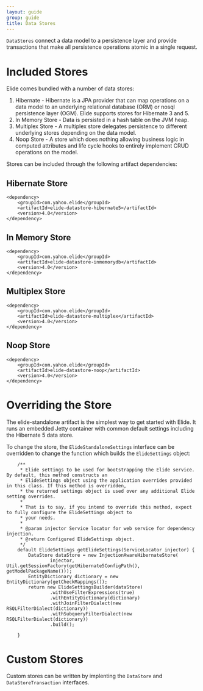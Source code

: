 ```yaml
---
layout: guide
group: guide
title: Data Stores
---
```


`DataStores` connect a data model to a persistence layer and provide transactions that make all persistence operations
atomic in a single request.  

# Included Stores

Elide comes bundled with a number of data stores:   
1. Hibernate - Hibernate is a JPA provider that can map operations on a data model to an underlying relational database (ORM) or nosql persistence layer (OGM).  Elide supports stores for Hibernate 3 and 5.
3. In Memory Store - Data is persisted in a hash table on the JVM heap.
4. Multiplex Store - A multiplex store delegates persistence to different underlying stores depending on the data model.
5. Noop Store - A store which does nothing allowing business logic in computed attributes and life cycle hooks to 
entirely implement CRUD operations on the model.

Stores can be included through the following artifact dependencies:

## Hibernate Store

```
<dependency>
    <groupId>com.yahoo.elide</groupId>
    <artifactId>elide-datastore-hibernate5</artifactId>
    <version>4.0</version>
</dependency>
```

## In Memory Store

```
<dependency>
    <groupId>com.yahoo.elide</groupId>
    <artifactId>elide-datastore-inmemorydb</artifactId>
    <version>4.0</version>
</dependency>
```

## Multiplex Store

```
<dependency>
    <groupId>com.yahoo.elide</groupId>
    <artifactId>elide-datastore-multiplex</artifactId>
    <version>4.0</version>
</dependency>
```

## Noop Store

```
<dependency>
    <groupId>com.yahoo.elide</groupId>
    <artifactId>elide-datastore-noop</artifactId>
    <version>4.0</version>
</dependency>
```

# Overriding the Store

The elide-standalone artifact is the simplest way to get started with Elide.  It runs an embedded Jetty container with
common default settings including the Hibernate 5 data store.

To change the store, the `ElideStandaloneSettings` interface can be overridden to change the function 
which builds the `ElideSettings` object:

```
    /**
     * Elide settings to be used for bootstrapping the Elide service. By default, this method constructs an
     * ElideSettings object using the application overrides provided in this class. If this method is overridden,
     * the returned settings object is used over any additional Elide setting overrides.
     *
     * That is to say, if you intend to override this method, expect to fully configure the ElideSettings object to
     * your needs.
     *
     * @param injector Service locator for web service for dependency injection.
     * @return Configured ElideSettings object.
     */
    default ElideSettings getElideSettings(ServiceLocator injector) {
        DataStore dataStore = new InjectionAwareHibernateStore(
                injector, Util.getSessionFactory(getHibernate5ConfigPath(), getModelPackageName()));
        EntityDictionary dictionary = new EntityDictionary(getCheckMappings());
        return new ElideSettingsBuilder(dataStore)
                .withUseFilterExpressions(true)
                .withEntityDictionary(dictionary)
                .withJoinFilterDialect(new RSQLFilterDialect(dictionary))
                .withSubqueryFilterDialect(new RSQLFilterDialect(dictionary))
                .build();

    }  
```

# Custom Stores

Custom stores can be written by implenting the `DataStore` and `DataStoreTransaction` interfaces.
